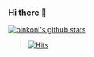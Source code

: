 ### Hi there 👋

<!--
**binkoni/binkoni** is a ✨ _special_ ✨ repository because its `README.md` (this file) appears on your GitHub profile.

Here are some ideas to get you started:

- 🔭 I’m currently working on ...
- 🌱 I’m currently learning ...
- 👯 I’m looking to collaborate on ...
- 🤔 I’m looking for help with ...
- 💬 Ask me about ...
- 📫 How to reach me: ...
- 😄 Pronouns: ...
- ⚡ Fun fact: ...
-->

[![binkoni's github stats](https://github-readme-stats.vercel.app/api?username=binkoni&show_icons=true&title_color=fff&icon_color=79ff97&text_color=9f9f9f&bg_color=151515)](https://github.com/binkoni)

> [![Hits](https://hits.seeyoufarm.com/api/count/incr/badge.svg?url=https%3A%2F%2Fgithub.com%2Fbinkoni%2Fbinkoni)](https://github.com/binkoni/binkoni)
